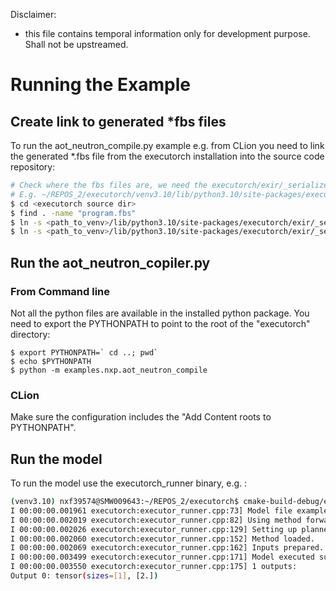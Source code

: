 Disclaimer: 
- this file contains temporal information only for development purpose. Shall not be upstreamed.

# Running the Example

## Create link to generated *fbs files
To run the aot_neutron_compile.py example e.g. from CLion you need to link the generated *.fbs file from the executorch
installation into the source code repository: 
```bash
# Check where the fbs files are, we need the executorch/exir/_serialize/program.fbs and scalar_type.bfs
# E.g. ~/REPOS_2/executorch/venv3.10/lib/python3.10/site-packages/executorch/exir/_serialize/program.fbs
$ cd <executorch source dir> 
$ find . -name "program.fbs"
$ ln -s <path_to_venv>/lib/python3.10/site-packages/executorch/exir/_serialize/program.fbs exir/_serialize/program.fbs
$ ln -s <path_to_venv>/lib/python3.10/site-packages/executorch/exir/_serialize/scalar_type.fbs exir/_serialize/scalar_type.fbs
```

## Run the aot_neutron_copiler.py
### From Command line
Not all the python files are available in the installed python package.
You need to export the PYTHONPATH to point to the root of the "executorch" directory:
```
$ export PYTHONPATH=` cd ..; pwd`
$ echo $PYTHONPATH
$ python -m examples.nxp.aot_neutron_compile
```
### CLion
Make sure the configuration includes the "Add Content roots to PYTHONPATH". 

## Run the model
To run the model use the executorch_runner binary, e.g. :
```bash
(venv3.10) nxf39574@SMW009643:~/REPOS_2/executorch$ cmake-build-debug/executor_runner -model_path examples/nxp/add.pte 
I 00:00:00.001961 executorch:executor_runner.cpp:73] Model file examples/nxp/add.pte is loaded.
I 00:00:00.002019 executorch:executor_runner.cpp:82] Using method forward
I 00:00:00.002026 executorch:executor_runner.cpp:129] Setting up planned buffer 0, size 48.
I 00:00:00.002060 executorch:executor_runner.cpp:152] Method loaded.
I 00:00:00.002069 executorch:executor_runner.cpp:162] Inputs prepared.
I 00:00:00.003499 executorch:executor_runner.cpp:171] Model executed successfully.
I 00:00:00.003550 executorch:executor_runner.cpp:175] 1 outputs: 
Output 0: tensor(sizes=[1], [2.])
```